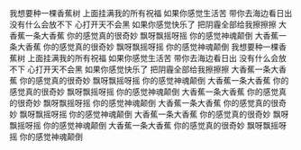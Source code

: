 我想要种一棵香蕉树
上面挂满我的所有祝福
如果你感觉生活苦
带你去海边看日出
没有什么会放不下
心打开天不会黑
如果你感觉快乐了
把阴霾全部给我擦擦擦
大香蕉一条大香蕉
你的感觉真的很奇妙
飘呀飘摇呀摇
你的感觉神魂颠倒
大香蕉一条大香蕉
你的感觉真的很奇妙
飘呀飘摇呀摇
你的感觉神魂颠倒
我想要种一棵香蕉树
上面挂满我的所有祝福
如果你感觉生活苦
带你去海边看日出
没有什么会放不下
心打开天不会黑
如果你感觉快乐了
把阴霾全部给我擦擦擦
大香蕉一条大香蕉
你的感觉真的很奇妙
飘呀飘摇呀摇
你的感觉神魂颠倒
大香蕉一条大香蕉
你的感觉真的很奇妙
飘呀飘摇呀摇
你的感觉神魂颠倒
大香蕉一条大香蕉
你的感觉真的很奇妙
飘呀飘摇呀摇
你的感觉神魂颠倒
大香蕉一条大香蕉
你的感觉真的很奇妙
飘呀飘摇呀摇
你的感觉神魂颠倒
大香蕉一条大香蕉
你的感觉真的很奇妙
飘呀飘摇呀摇
你的感觉神魂颠倒
大香蕉一条大香蕉
你的感觉真的很奇妙
飘呀飘摇呀摇
你的感觉神魂颠倒